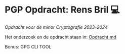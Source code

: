 # PGP Opdracht: Rens Bril 💻
_Opdracht voor de minor Cryptografie 2023-2024_

Het onderzoek en de opdracht staan in: [Opdracht.md](https://github.com/Rensbril/PGP_rensbril/blob/main/Opdracht.md)

Bonus: GPG CLI TOOL